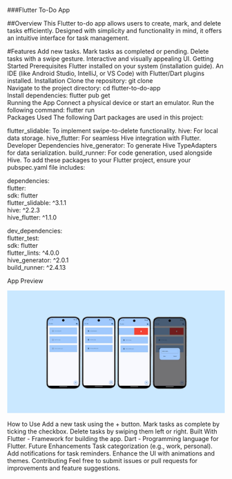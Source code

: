 ###Flutter To-Do App

##Overview
This Flutter to-do app allows users to create, mark, and delete tasks efficiently. Designed with simplicity and functionality in mind, it offers an intuitive interface for task management.

#Features
Add new tasks.
Mark tasks as completed or pending.
Delete tasks with a swipe gesture.
Interactive and visually appealing UI.
Getting Started
Prerequisites
Flutter installed on your system (installation guide).
An IDE (like Android Studio, IntelliJ, or VS Code) with Flutter/Dart plugins installed.
Installation
Clone the repository:
git clone <repository-link>  
Navigate to the project directory:
cd flutter-to-do-app  
Install dependencies:
flutter pub get  
Running the App
Connect a physical device or start an emulator.
Run the following command:
flutter run  
Packages Used
The following Dart packages are used in this project:

flutter_slidable: To implement swipe-to-delete functionality.
hive: For local data storage.
hive_flutter: For seamless Hive integration with Flutter.
Developer Dependencies
hive_generator: To generate Hive TypeAdapters for data serialization.
build_runner: For code generation, used alongside Hive.
To add these packages to your Flutter project, ensure your pubspec.yaml file includes:

dependencies:  
  flutter:  
    sdk: flutter  
  flutter_slidable: ^3.1.1  
  hive: ^2.2.3  
  hive_flutter: ^1.1.0  

dev_dependencies:  
  flutter_test:  
    sdk: flutter  
  flutter_lints: ^4.0.0  
  hive_generator: ^2.0.1  
  build_runner: ^2.4.13 
 
App Preview

![Flutter To-Do App Preview](assets/flutter-to-do-app.jpg)

How to Use
Add a new task using the + button.
Mark tasks as complete by ticking the checkbox.
Delete tasks by swiping them left or right.
Built With
Flutter - Framework for building the app.
Dart - Programming language for Flutter.
Future Enhancements
Task categorization (e.g., work, personal).
Add notifications for task reminders.
Enhance the UI with animations and themes.
Contributing
Feel free to submit issues or pull requests for improvements and feature suggestions.
